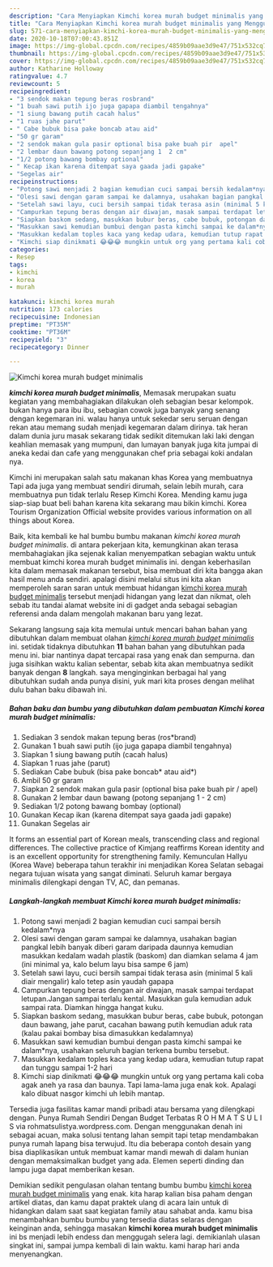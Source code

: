 ```yaml
---
description: "Cara Menyiapkan Kimchi korea murah budget minimalis yang Menggugah Selera"
title: "Cara Menyiapkan Kimchi korea murah budget minimalis yang Menggugah Selera"
slug: 571-cara-menyiapkan-kimchi-korea-murah-budget-minimalis-yang-menggugah-selera
date: 2020-10-18T07:00:43.851Z
image: https://img-global.cpcdn.com/recipes/4859b09aae3d9e47/751x532cq70/kimchi-korea-murah-budget-minimalis-foto-resep-utama.jpg
thumbnail: https://img-global.cpcdn.com/recipes/4859b09aae3d9e47/751x532cq70/kimchi-korea-murah-budget-minimalis-foto-resep-utama.jpg
cover: https://img-global.cpcdn.com/recipes/4859b09aae3d9e47/751x532cq70/kimchi-korea-murah-budget-minimalis-foto-resep-utama.jpg
author: Katharine Holloway
ratingvalue: 4.7
reviewcount: 5
recipeingredient:
- "3 sendok makan tepung beras rosbrand"
- "1 buah sawi putih ijo juga gapapa diambil tengahnya"
- "1 siung bawang putih cacah halus"
- "1 ruas jahe parut"
- " Cabe bubuk bisa pake boncab atau aid"
- "50 gr garam"
- "2 sendok makan gula pasir optional bisa pake buah pir  apel"
- "2 lembar daun bawang potong sepanjang 1  2 cm"
- "1/2 potong bawang bombay optional"
- " Kecap ikan karena ditempat saya gaada jadi gapake"
- "Segelas air"
recipeinstructions:
- "Potong sawi menjadi 2 bagian kemudian cuci sampai bersih kedalam*nya"
- "Olesi sawi dengan garam sampai ke dalamnya, usahakan bagian pangkal lebih banyak diberi garam daripada daunnya kemudian masukkan kedalam wadah plastik (baskom) dan diamkan selama 4 jam (ini minimal ya, kalo belum layu bisa sampe 6 jam)"
- "Setelah sawi layu, cuci bersih sampai tidak terasa asin (minimal 5 kali diair mengalir) kalo tetep asin yaudah gapapa"
- "Campurkan tepung beras dengan air diwajan, masak sampai terdapat letupan.Jangan sampai terlalu kental. Masukkan gula kemudian aduk sampai rata. Diamkan hingga hangat kuku."
- "Siapkan baskom sedang, masukkan bubur beras, cabe bubuk, potongan daun bawang, jahe parut, cacahan bawang putih kemudian aduk rata (kalau pakai bombay bisa dimasukkan kedalamnya)"
- "Masukkan sawi kemudian bumbui dengan pasta kimchi sampai ke dalam*nya, usahakan seluruh bagian terkena bumbu tersebut."
- "Masukkan kedalam toples kaca yang kedap udara, kemudian tutup rapat dan tunggu sampai 1-2 hari"
- "Kimchi siap dinikmati 😂😂😂 mungkin untuk org yang pertama kali coba agak aneh ya rasa dan baunya. Tapi lama-lama juga enak kok. Apalagi kalo dibuat nasgor kimchi uh lebih mantap."
categories:
- Resep
tags:
- kimchi
- korea
- murah

katakunci: kimchi korea murah 
nutrition: 173 calories
recipecuisine: Indonesian
preptime: "PT35M"
cooktime: "PT36M"
recipeyield: "3"
recipecategory: Dinner

---
```



![Kimchi korea murah budget minimalis](https://img-global.cpcdn.com/recipes/4859b09aae3d9e47/751x532cq70/kimchi-korea-murah-budget-minimalis-foto-resep-utama.jpg)

<b><i>kimchi korea murah budget minimalis</i></b>, Memasak merupakan suatu kegiatan yang membahagiakan dilakukan oleh sebagian besar kelompok. bukan hanya para ibu ibu, sebagian cowok juga banyak yang senang dengan kegemaran ini. walau hanya untuk sekedar seru seruan dengan rekan atau memang sudah menjadi kegemaran dalam dirinya. tak heran dalam dunia juru masak sekarang tidak sedikit ditemukan laki laki dengan keahlian memasak yang mumpuni, dan lumayan banyak juga kita jumpai di aneka kedai dan cafe yang menggunakan chef pria sebagai koki andalan nya.

Kimchi ini merupakan salah satu makanan khas Korea yang membuatnya Tapi ada juga yang membuat sendiri dirumah, selain lebih murah, cara membuatnya pun tidak terlalu Resep Kimchi Korea. Mending kamu juga siap-siap buat beli bahan karena kita sekarang mau bikin kimchi. Korea Tourism Organization Official website provides various information on all things about Korea.

Baik, kita kembali ke hal bumbu bumbu makanan <i>kimchi korea murah budget minimalis</i>. di antara pekerjaan kita, kemungkinan akan terasa membahagiakan jika sejenak kalian menyempatkan sebagian waktu untuk membuat kimchi korea murah budget minimalis ini. dengan keberhasilan kita dalam memasak makanan tersebut, bisa membuat diri kita bangga akan hasil menu anda sendiri. apalagi disini melalui situs ini kita akan memperoleh saran saran untuk membuat hidangan <u>kimchi korea murah budget minimalis</u> tersebut menjadi hidangan yang lezat dan nikmat, oleh sebab itu tandai alamat website ini di gadget anda sebagai sebagian referensi anda dalam mengolah makanan baru yang lezat.


Sekarang langsung saja kita memulai untuk mencari bahan bahan yang dibutuhkan dalam membuat olahan <u><i>kimchi korea murah budget minimalis</i></u> ini. setidak tidaknya dibutuhkan <b>11</b> bahan bahan yang dibutuhkan pada menu ini. biar nantinya dapat tercapai rasa yang enak dan sempurna. dan juga sisihkan waktu kalian sebentar, sebab kita akan membuatnya sedikit banyak dengan <b>8</b> langkah. saya menginginkan berbagai hal yang dibutuhkan sudah anda punya disini, yuk mari kita proses dengan melihat dulu bahan baku dibawah ini.

<!--inarticleads1-->

##### Bahan baku dan bumbu yang dibutuhkan dalam pembuatan Kimchi korea murah budget minimalis:

1. Sediakan 3 sendok makan tepung beras (ros*brand)
1. Gunakan 1 buah sawi putih (ijo juga gapapa diambil tengahnya)
1. Siapkan 1 siung bawang putih (cacah halus)
1. Siapkan 1 ruas jahe (parut)
1. Sediakan  Cabe bubuk (bisa pake boncab* atau aid*)
1. Ambil 50 gr garam
1. Siapkan 2 sendok makan gula pasir (optional bisa pake buah pir / apel)
1. Gunakan 2 lembar daun bawang (potong sepanjang 1 - 2 cm)
1. Sediakan 1/2 potong bawang bombay (optional)
1. Gunakan  Kecap ikan (karena ditempat saya gaada jadi gapake)
1. Gunakan Segelas air


It forms an essential part of Korean meals, transcending class and regional differences. The collective practice of Kimjang reaffirms Korean identity and is an excellent opportunity for strengthening family. Kemunculan Hallyu (Korea Wave) beberapa tahun terakhir ini menjadikan Korea Selatan sebagai negara tujuan wisata yang sangat diminati. Seluruh kamar bergaya minimalis dilengkapi dengan TV, AC, dan pemanas. 

<!--inarticleads2-->

##### Langkah-langkah membuat Kimchi korea murah budget minimalis:

1. Potong sawi menjadi 2 bagian kemudian cuci sampai bersih kedalam*nya
1. Olesi sawi dengan garam sampai ke dalamnya, usahakan bagian pangkal lebih banyak diberi garam daripada daunnya kemudian masukkan kedalam wadah plastik (baskom) dan diamkan selama 4 jam (ini minimal ya, kalo belum layu bisa sampe 6 jam)
1. Setelah sawi layu, cuci bersih sampai tidak terasa asin (minimal 5 kali diair mengalir) kalo tetep asin yaudah gapapa
1. Campurkan tepung beras dengan air diwajan, masak sampai terdapat letupan.Jangan sampai terlalu kental. Masukkan gula kemudian aduk sampai rata. Diamkan hingga hangat kuku.
1. Siapkan baskom sedang, masukkan bubur beras, cabe bubuk, potongan daun bawang, jahe parut, cacahan bawang putih kemudian aduk rata (kalau pakai bombay bisa dimasukkan kedalamnya)
1. Masukkan sawi kemudian bumbui dengan pasta kimchi sampai ke dalam*nya, usahakan seluruh bagian terkena bumbu tersebut.
1. Masukkan kedalam toples kaca yang kedap udara, kemudian tutup rapat dan tunggu sampai 1-2 hari
1. Kimchi siap dinikmati 😂😂😂 mungkin untuk org yang pertama kali coba agak aneh ya rasa dan baunya. Tapi lama-lama juga enak kok. Apalagi kalo dibuat nasgor kimchi uh lebih mantap.


Tersedia juga fasilitas kamar mandi pribadi atau bersama yang dilengkapi dengan. Punya Rumah Sendiri Dengan Budget Terbatas R O H M A T S U L I S via rohmatsulistya.wordpress.com. Dengan menggunakan denah ini sebagai acuan, maka solusi tentang lahan sempit tapi tetap mendambakan punya rumah lapang bisa terwujud. Itu dia beberapa contoh desain yang bisa diaplikasikan untuk membuat kamar mandi mewah di dalam hunian dengan memaksimalkan budget yang ada. Elemen seperti dinding dan lampu juga dapat memberikan kesan. 

Demikian sedikit pengulasan olahan tentang bumbu bumbu <u>kimchi korea murah budget minimalis</u> yang enak. kita harap kalian bisa paham dengan artikel diatas, dan kamu dapat praktek ulang di acara lain untuk di hidangkan dalam saat saat kegiatan family atau sahabat anda. kamu bisa menambahkan bumbu bumbu yang tersedia diatas selaras dengan keinginan anda, sehingga masakan <b>kimchi korea murah budget minimalis</b> ini bs menjadi lebih endess dan menggugah selera lagi. demikianlah ulasan singkat ini, sampai jumpa kembali di lain waktu. kami harap hari anda menyenangkan.
